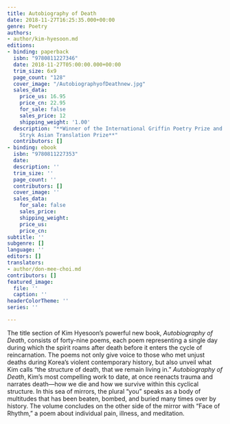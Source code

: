 ```yaml
---
title: Autobiography of Death
date: 2018-11-27T16:25:35.000+00:00
genre: Poetry
authors:
- author/kim-hyesoon.md
editions:
- binding: paperback
  isbn: "9780811227346"
  date: 2018-11-27T05:00:00.000+00:00
  trim_size: 6x9
  page_count: "128"
  cover_image: "/AutobiographyofDeathnew.jpg"
  sales_data:
    price_us: 16.95
    price_cn: 22.95
    for_sale: false
    sales_price: 12
    shipping_weight: '1.00'
  description: "**Winner of the International Griffin Poetry Prize and the Lucien
    Stryk Asian Translation Prize**"
  contributors: []
- binding: ebook
  isbn: "9780811227353"
  date: 
  description: ''
  trim_size: ''
  page_count: ''
  contributors: []
  cover_image: ''
  sales_data:
    for_sale: false
    sales_price: 
    shipping_weight: 
    price_us: 
    price_cn: 
subtitle: ''
subgenre: []
language: ''
editors: []
translators:
- author/don-mee-choi.md
contributors: []
featured_image:
  file: ''
  caption: ''
headerColorTheme: ''
series: ''

---
```

The title section of Kim Hyesoon’s powerful new book, _Autobiography of Death_, consists of forty-nine poems, each poem representing a single day during which the spirit roams after death before it enters the cycle of reincarnation. The poems not only give voice to those who met unjust deaths during Korea’s violent contemporary history, but also unveil what Kim calls “the structure of death, that we remain living in.” _Autobiography of Death_, Kim’s most compelling work to date, at once reenacts trauma and narrates death—how we die and how we survive within this cyclical structure. In this sea of mirrors, the plural “you” speaks as a body of multitudes that has been beaten, bombed, and buried many times over by history. The volume concludes on the other side of the mirror with “Face of Rhythm,” a poem about individual pain, illness, and meditation.